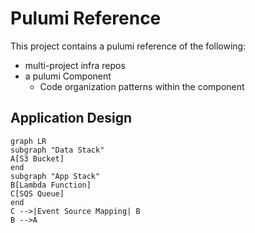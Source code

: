 # Pulumi Reference

This project contains a pulumi reference of the following:

* multi-project infra repos
* a pulumi Component
  * Code organization patterns within the component

## Application Design

```mermaid
graph LR
subgraph "Data Stack"
A[S3 Bucket]
end
subgraph "App Stack"
B[Lambda Function]
C[SQS Queue]
end
C -->|Event Source Mapping| B
B -->A
```
